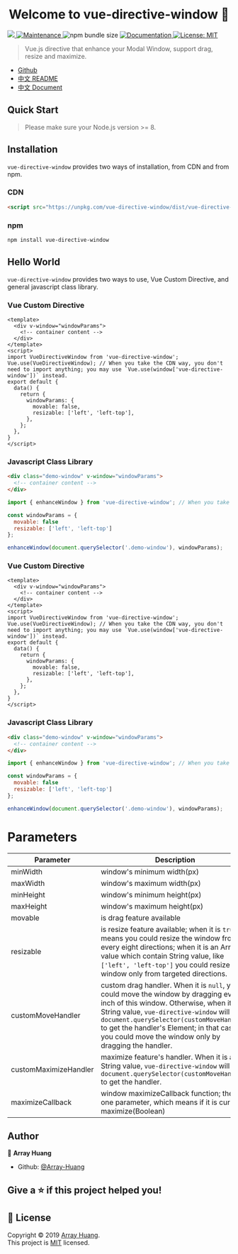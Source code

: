 <h1 align="center">Welcome to vue-directive-window 👋</h1>
<p>
  <a href="https://www.npmjs.com/package/vue-directive-window" target="_blank">
    <img src="https://img.shields.io/npm/v/vue-directive-window.svg?cacheSeconds=2592000" />
  </a>
  <a href="https://www.npmjs.com/package/vue-directive-window" target="_blank">
    <img alt="Maintenance" src="https://img.shields.io/npm/dw/vue-directive-window.svg?cacheSeconds=2592000" />
  </a>
  <img alt="npm bundle size" src="https://img.shields.io/bundlephobia/min/vue-directive-window.svg?cacheSeconds=2592000" />
  <a href="https://array-huang.github.io/vue-directive-window">
    <img alt="Documentation" src="https://img.shields.io/badge/documentation-yes-brightgreen.svg" target="_blank" />
  </a>
  <a href="https://github.com/Array-Huang/vue-directive-window/blob/master/LICENSE">
    <img alt="License: MIT" src="https://img.shields.io/badge/License-MIT-yellow.svg" target="_blank" />
  </a>
  
</p>

> Vue.js directive that enhance your Modal Window, support drag, resize and maximize.

- [Github](https://github.com/Array-Huang/vue-directive-window)
- [中文 README](https://github.com/ElemeFE/element/blob/dev/README.zh-CN.md)
- [中文 Document](https://array-huang.github.io/vue-directive-window/zh-CN/)

## Quick Start

> Please make sure your Node.js version >= 8.

## Installation
`vue-directive-window` provides two ways of installation, from CDN and from npm.

### CDN
```html
<script src="https://unpkg.com/vue-directive-window/dist/vue-directive-window.umd.min.js"></script>
```

### npm
```bash
npm install vue-directive-window
```

## Hello World
`vue-directive-window` provides two ways to use, Vue Custom Directive, and general javascript class library.

### Vue Custom Directive
```vue
<template>
  <div v-window="windowParams">
    <!-- container content -->
  </div>
</template>
<script>
import VueDirectiveWindow from 'vue-directive-window';
Vue.use(VueDirectiveWindow); // When you take the CDN way, you don't need to import anything; you may use `Vue.use(window['vue-directive-window'])` instead.
export default {
  data() {
    return {
      windowParams: {
        movable: false,
        resizable: ['left', 'left-top'],
      },
    };
  },
}
</script>
```

### Javascript Class Library
```html
<div class="demo-window" v-window="windowParams">
  <!-- container content -->
</div>
```

```javascript
import { enhanceWindow } from 'vue-directive-window'; // When you take the CDN way, you may use `const enhanceWindow = window['vue-directive-window'].enhanceWindow;` instead.

const windowParams = {
  movable: false
  resizable: ['left', 'left-top']
};

enhanceWindow(document.querySelector('.demo-window'), windowParams);
```

### Vue Custom Directive
```vue
<template>
  <div v-window="windowParams">
    <!-- container content -->
  </div>
</template>
<script>
import VueDirectiveWindow from 'vue-directive-window';
Vue.use(VueDirectiveWindow); // When you take the CDN way, you don't need to import anything; you may use `Vue.use(window['vue-directive-window'])` instead.
export default {
  data() {
    return {
      windowParams: {
        movable: false,
        resizable: ['left', 'left-top'],
      },
    };
  },
}
</script>
```

### Javascript Class Library
```html
<div class="demo-window" v-window="windowParams">
  <!-- container content -->
</div>
```

```javascript
import { enhanceWindow } from 'vue-directive-window'; // When you take the CDN way, you may use `const enhanceWindow = window['vue-directive-window'].enhanceWindow;` instead.

const windowParams = {
  movable: false
  resizable: ['left', 'left-top']
};

enhanceWindow(document.querySelector('.demo-window'), windowParams);
```

# Parameters

Parameter | Description | Type | Accepted Values | Default 
---|---|---|---|---
minWidth | window's minimum width(px) | Number | —— | 100
maxWidth | window's maximum width(px) | Number | —— | ——
minHeight | window's minimum height(px) | Number | —— | 100
maxHeight | window's maximum height(px) | Number | —— | ——
movable | is drag feature available | Boolean | —— | true
resizable | is resize feature available; when it is `true`, it means you could resize the window from every eight directions; when it is an Array value which contain String value, like `['left', 'left-top']` you could resize the window only from targeted directions. | Boolean / Array | `left-top`/`left-bottom`/`left`/`right-top`/`right-bottom`/`right`/`top`/`bottom` | true
customMoveHandler | custom drag handler. When it is `null`, you could move the window by dragging every inch of this window. Otherwise, when it is a String value, `vue-directive-window` will use `document.querySelector(customMoveHandler)` to get the handler's Element; in that case, you could move the window only by dragging the handler. | String / Element | —— | ——
customMaximizeHandler | maximize feature's handler. When it is a String value, `vue-directive-window` will use `document.querySelector(customMoveHandler)` to get the handler. | String / Element | —— | ——
maximizeCallback | window maximizeCallback function; there is one parameter, which means if it is current maximize(Boolean) | Function | —— | ——

## Author

👤 **Array Huang**

- Github: [@Array-Huang](https://github.com/Array-Huang)

## Give a ⭐️ if this project helped you!

## 📝 License

Copyright © 2019 [Array Huang](https://github.com/Array-Huang).<br />
This project is [MIT](https://github.com/Array-Huang/vue-directive-window/blob/master/LICENSE) licensed.

